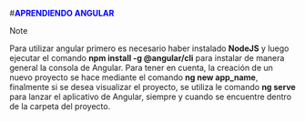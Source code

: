 #<FONT COLOR='blue'>**APRENDIENDO ANGULAR**</FONT>


> [!NOTE]
> Para utilizar angular primero es necesario haber instalado **NodeJS** y luego ejecutar el comando **npm install -g @angular/cli** para instalar de manera general la consola de Angular.
> Para tener en cuenta, la creación de un nuevo proyecto se hace mediante el comando **ng new app_name**, finalmente si se desea visualizar el proyecto, se utiliza le comando **ng serve** para lanzar el aplicativo de Angular, siempre y cuando se encuentre dentro de la carpeta del proyecto.